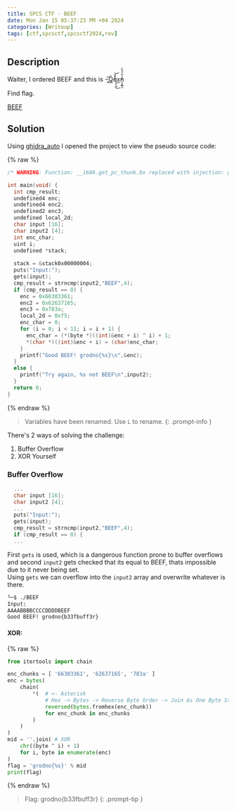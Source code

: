 ```yaml
---
title: SPCS CTF - BEEF
date: Mon Jan 15 05:37:23 PM +04 2024
categories: [Writeup]
tags: [ctf,spcsctf,spcsctf2024,rev]
---
```


## Description 

Waiter, I ordered BEEF and this is ~̡͆Q͍̓̆͟q̨̖͖̎̽̃͜͝x͍̕n̨̞̼̻̯̾͋̈́̏̓

Find flag.

[BEEF](https://ctf-spcs.mf.grsu.by/files/1bb6f8a0c2580dfa393fbd0ff91c5149/BEEF?token=eyJ1c2VyX2lkIjo2NzksInRlYW1faWQiOjM3NCwiZmlsZV9pZCI6MTQ2fQ.ZaUtOQ.VpFurJqgA0kXOCvagvno4ahvf7o)

## Solution

Using [ghidra_auto](https://gist.github.com/xHacka/10c22906e0819a8ba3f6e44d7bab2f71) I opened the project to view the pseudo source code:

{% raw %}
```c
/* WARNING: Function: __i686.get_pc_thunk.bx replaced with injection: get_pc_thunk_bx */

int main(void) {
  int cmp_result;
  undefined4 enc;
  undefined4 enc2;
  undefined2 enc3;
  undefined local_2d;
  char input [16];
  char input2 [4];
  int enc_char;
  uint i;
  undefined *stack;
  
  stack = &stack0x00000004;
  puts("Input:");
  gets(input);
  cmp_result = strncmp(input2,"BEEF",4);
  if (cmp_result == 0) {
    enc = 0x66303361;
    enc2 = 0x62637165;
    enc3 = 0x783a;
    local_2d = 0xf5;
    enc_char = 0;
    for (i = 0; i < 11; i = i + 1) {
      enc_char = (*(byte *)((int)&enc + i) ^ i) + 1;
      *(char *)((int)&enc + i) = (char)enc_char;
    }
    printf("Good BEEF! grodno{%s}\n",&enc);
  }
  else {
    printf("Try again, %s not BEEF\n",input2);
  }
  return 0;
}
```
{% endraw %}

> Variables have been renamed. Use `L` to rename.
{: .prompt-info }

There's 2 ways of solving the challenge:
1. Buffer Overflow
2. XOR Yourself

### Buffer Overflow

```c
  ...
  char input [16];
  char input2 [4];
  ...
  puts("Input:");
  gets(input);
  cmp_result = strncmp(input2,"BEEF",4);
  if (cmp_result == 0) {
  ...
```

First `gets` is used, which is a dangerous function prone to buffer overflows and second `input2` gets checked that its equal to BEEF, thats impossible due to it never being set.<br>
Using `gets` we can overflow into the `input2` array and overwrite whatever is there.

```bash
└─$ ./BEEF
Input:
AAAABBBBCCCCDDDDBEEF
Good BEEF! grodno{b33fbuff3r}
```

#### XOR:
{% raw %}
```py
from itertools import chain

enc_chunks = [ '66303361', '62637165', '783a' ]
enc = bytes(
    chain(
        *(  # <- Asterisk
            # Hex -> Bytes -> Reverse Byte Order -> Join As One Byte String
            reversed(bytes.fromhex(enc_chunk)) 
            for enc_chunk in enc_chunks
        )
    )
)
mid = ''.join( # XOR
    chr((byte ^ i) + 1)
    for i, byte in enumerate(enc)
)
flag = 'grodno{%s}' % mid
print(flag)
```
{% endraw %}

> Flag: grodno{b33fbuff3r}
{: .prompt-tip }